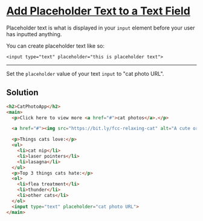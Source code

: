 # [Add Placeholder Text to a Text Field](https://learn.freecodecamp.org/responsive-web-design/basic-html-and-html5/add-placeholder-text-to-a-text-field)

Placeholder text is what is displayed in your `input` element before your user has inputted anything.

You can create placeholder text like so:

`<input type="text" placeholder="this is placeholder text">`

---

Set the `placeholder` value of your text `input` to "cat photo URL".

## Solution

```html
<h2>CatPhotoApp</h2>
<main>
  <p>Click here to view more <a href="#">cat photos</a>.</p>

  <a href="#"><img src="https://bit.ly/fcc-relaxing-cat" alt="A cute orange cat lying on its back."></a>

  <p>Things cats love:</p>
  <ul>
    <li>cat nip</li>
    <li>laser pointers</li>
    <li>lasagna</li>
  </ul>
  <p>Top 3 things cats hate:</p>
  <ol>
    <li>flea treatment</li>
    <li>thunder</li>
    <li>other cats</li>
  </ol>
  <input type="text" placeholder="cat photo URL">
</main>
```